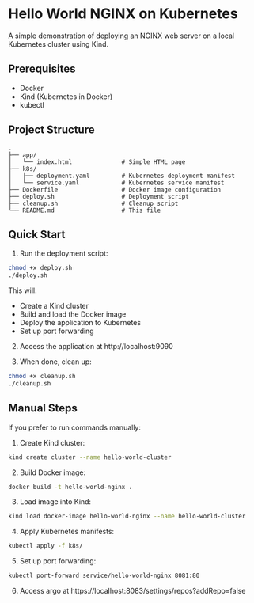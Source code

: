 # Hello World NGINX on Kubernetes

A simple demonstration of deploying an NGINX web server on a local Kubernetes cluster using Kind.

## Prerequisites

- Docker
- Kind (Kubernetes in Docker)
- kubectl

## Project Structure

```
.
├── app/
│   └── index.html              # Simple HTML page
├── k8s/
│   ├── deployment.yaml         # Kubernetes deployment manifest
│   └── service.yaml            # Kubernetes service manifest
├── Dockerfile                  # Docker image configuration
├── deploy.sh                   # Deployment script
├── cleanup.sh                  # Cleanup script
└── README.md                   # This file
```

## Quick Start

1. Run the deployment script:

```bash
chmod +x deploy.sh
./deploy.sh
```

This will:
- Create a Kind cluster
- Build and load the Docker image
- Deploy the application to Kubernetes
- Set up port forwarding

2. Access the application at http://localhost:9090

3. When done, clean up:

```bash
chmod +x cleanup.sh
./cleanup.sh
```

## Manual Steps

If you prefer to run commands manually:

1. Create Kind cluster:
```bash
kind create cluster --name hello-world-cluster
```

2. Build Docker image:
```bash
docker build -t hello-world-nginx .
```

3. Load image into Kind:
```bash
kind load docker-image hello-world-nginx --name hello-world-cluster
```

4. Apply Kubernetes manifests:
```bash
kubectl apply -f k8s/
```

5. Set up port forwarding:
```bash
kubectl port-forward service/hello-world-nginx 8081:80
```

6. Access argo at https://localhost:8083/settings/repos?addRepo=false


